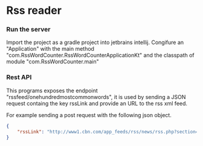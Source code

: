 # Rss reader


### Run the server
Import the project as a gradle project into jetbrains intellij. Congifure an "Application" with the main method "com.RssWordCounter.RssWordCounterApplicationKt" and the classpath of module "com.RssWordCounter.main"


### Rest API
This programs exposes the endpoint "rssfeed/onehundredmostcommonwords", it is used by sending a JSON request containg the key rssLink and provide an URL to the rss xml feed.

For example sending a post request with the following json object.


```JSON
{
	"rssLink": "http://www1.cbn.com/app_feeds/rss/news/rss.php?section=world"
}
```

